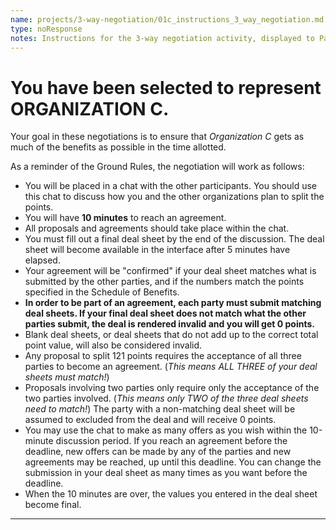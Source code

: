 ```yaml
---
name: projects/3-way-negotiation/01c_instructions_3_way_negotiation.md
type: noResponse
notes: Instructions for the 3-way negotiation activity, displayed to Participants assigned to Organization C.
---
```


# You have been selected to represent **ORGANIZATION C**.

Your goal in these negotiations is to ensure that *Organization C* gets as much of the benefits as possible in the time allotted.

As a reminder of the Ground Rules, the negotiation will work as follows:

- You will be placed in a chat with the other participants. You should use this chat to discuss how you and the other organizations plan to split the points.
- You will have **10 minutes** to reach an agreement.
- All proposals and agreements should take place within the chat. 
- You must fill out a final deal sheet by the end of the discussion. The deal sheet will become available in the interface after 5 minutes have elapsed.
- Your agreement will be "confirmed" if your deal sheet matches what is submitted by the other parties, and if the numbers match the points specified in the Schedule of Benefits.
- **In order to be part of an agreement, each party must submit matching deal sheets. If your final deal sheet does not match what the other parties submit, the deal is rendered invalid and you will get 0 points.**
- Blank deal sheets, or deal sheets that do not add up to the correct total point value, will also be considered invalid.
- Any proposal to split 121 points requires the acceptance of all three parties to become an agreement. (*This means ALL THREE of your deal sheets must match!*)
- Proposals involving two parties only require only the acceptance of the two parties involved. (*This means only TWO of the three deal sheets need to match!*) The party with a non-matching deal sheet will be assumed to excluded from the deal and will receive 0 points.
- You may use the chat to make as many offers as you wish within the 10-minute discussion period. If you reach an agreement before the deadline, new offers can be made by any of the parties and new agreements may be reached, up until this deadline. You can change the submission in your deal sheet as many times as you want before the deadline.
- When the 10 minutes are over, the values you entered in the deal sheet become final.

---
